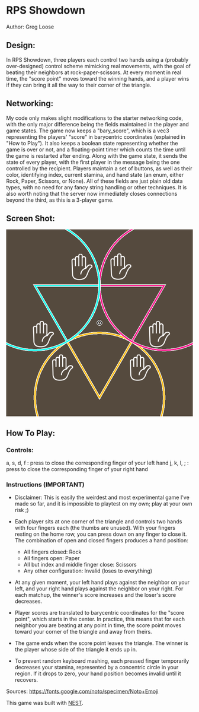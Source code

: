 # RPS Showdown

Author: Greg Loose

## Design:

In RPS Showdown, three players each control two hands using a (probably over-designed) control scheme mimicking real movements, with the goal of beating their neighbors at rock-paper-scissors. At every moment in real time, the "score point" moves toward the winning hands, and a player wins if they can bring it all the way to their corner of the triangle.

## Networking:

My code only makes slight modifications to the starter networking code, with the only major difference being the fields maintained in the player and game states. The game now keeps a "bary_score", which is a vec3 representing the players' "score" in barycentric coordinates (explained in "How to Play"). It also keeps a boolean state representing whether the game is over or not, and a floating-point timer which counts the time until the game is restarted after ending. Along with the game state, it sends the state of every player, with the first player in the message being the one controlled by the recipient. Players maintain a set of buttons, as well as their color, identifying index, current stamina, and hand state (an enum, either Rock, Paper, Scissors, or None). All of these fields are just plain old data types, with no need for any fancy string handling or other techniques. It is also worth noting that the server now immediately closes connections beyond the third, as this is a 3-player game.

## Screen Shot:

![Screen Shot](screenshot.png)

## How To Play:

### Controls:

a, s, d, f : press to close the corresponding finger of your left hand
j, k, l, ; : press to close the corresponding finger of your right hand

### Instructions (IMPORTANT)

* Disclaimer: This is easily the weirdest and most experimental game I've made so far, and it is impossible to playtest on my own; play at your own risk ;)

* Each player sits at one corner of the triangle and controls two hands with four fingers each (the thumbs are unused). With your fingers resting on the home row, you can press down on any finger to close it. The combination of open and closed fingers produces a hand position:
  * All fingers closed: Rock
  * All fingers open: Paper
  * All but index and middle finger close: Scissors
  * Any other configuration: Invalid (loses to everything)
* At any given moment, your left hand plays against the neighbor on your left, and your right hand plays against the neighbor on your right. For each matchup, the winner's score increases and the loser's score decreases.
* Player scores are translated to barycentric coordinates for the "score point", which starts in the center. In practice, this means that for each neighbor you are beating at any point in time, the score point moves toward your corner of the triangle and away from theirs.
* The game ends when the score point leaves the triangle. The winner is the player whose side of the triangle it ends up in.
* To prevent random keyboard mashing, each pressed finger temporarily decreases your stamina, represented by a concentric circle in your region. If it drops to zero, your hand position becomes invalid until it recovers.

Sources: https://fonts.google.com/noto/specimen/Noto+Emoji

This game was built with [NEST](NEST.md).

